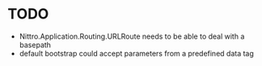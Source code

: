 TODO
====

 - Nittro.Application.Routing.URLRoute needs to be able to deal with a basepath
 - default bootstrap could accept parameters from a predefined data tag
